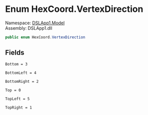 # <a id="DSLApp1_Model_HexCoord_VertexDirection"></a> Enum HexCoord.VertexDirection

Namespace: [DSLApp1.Model](DSLApp1.Model.md)  
Assembly: DSLApp1.dll  

```csharp
public enum HexCoord.VertexDirection
```

## Fields

`Bottom = 3` 

`BottomLeft = 4` 

`BottomRight = 2` 

`Top = 0` 

`TopLeft = 5` 

`TopRight = 1` 

